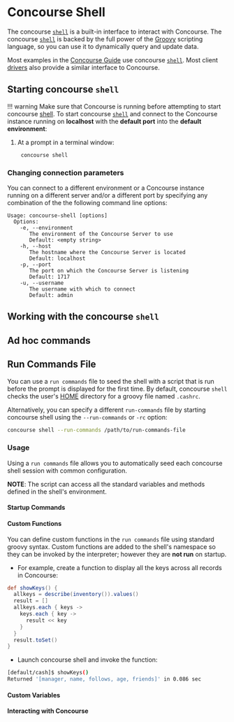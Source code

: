 # Concourse Shell
The concourse [`shell`](../reference/cli/shell.md) is a built-in interface to interact with Concourse. The concourse [`shell`](../reference/cli/shell) is backed by the full power of the [Groovy](http://groovy-lang.org/syntax.html) scripting language, so you can use it to dynamically query and update data.

Most examples in the [Concourse Guide](/) use concourse [`shell`](../reference/cli/shell). Most client [drivers](/) also provide a similar interface to Concourse.

## Starting concourse `shell`
!!! warning
    Make sure that Concourse is running before attempting to start concourse [shell](/).
To start concourse [`shell`](../reference/cli/shell.md) and connect to the Concourse instance running on **localhost** with the **default port** into the **default environment**:

1. At a prompt in a terminal window:

        concourse shell


### Changing connection parameters
You can connect to a different environment or a Concourse instance running on a different server and/or a different port by specifying any combination of the the following command line options:
```
Usage: concourse-shell [options]
  Options:
    -e, --environment
       The environment of the Concourse Server to use
       Default: <empty string>
    -h, --host
       The hostname where the Concourse Server is located
       Default: localhost
    -p, --port
       The port on which the Concourse Server is listening
       Default: 1717
    -u, --username
       The username with which to connect
       Default: admin
```

## Working with the concourse `shell`
## Ad hoc commands
## Run Commands File
You can use a `run commands` file to seed the shell with a script that is run before the prompt is displayed for the first time. By default, concourse `shell` checks the user's [HOME](/) directory for a groovy file named `.cashrc`.

Alternatively, you can specify a different `run-commands` file by starting concourse shell using the `--run-commands` or `-rc` option:
```bash
concourse shell --run-commands /path/to/run-commands-file
```
### Usage
Using a `run commands` file allows you to automatically seed each concourse shell session with common configuration.

**NOTE**: The script can access all the standard variables and methods defined in the shell's environment.
#### Startup Commands
#### Custom Functions
You can define custom functions in the `run commands` file using standard groovy syntax. Custom functions are added to the shell's namespace so they can be invoked by the interpreter; however they are **not run** on startup.

* For example, create a function to display all the keys across all records in Concourse:

```groovy
def showKeys() {
  allkeys = describe(inventory()).values()
  result = []
  allkeys.each { keys ->
    keys.each { key ->
      result << key
    }
  }
  result.toSet()
}
```

* Launch concourse shell and invoke the function:

```bash
[default/cash]$ showKeys()
Returned '[manager, name, follows, age, friends]' in 0.086 sec
```
#### Custom Variables
#### Interacting with Concourse
